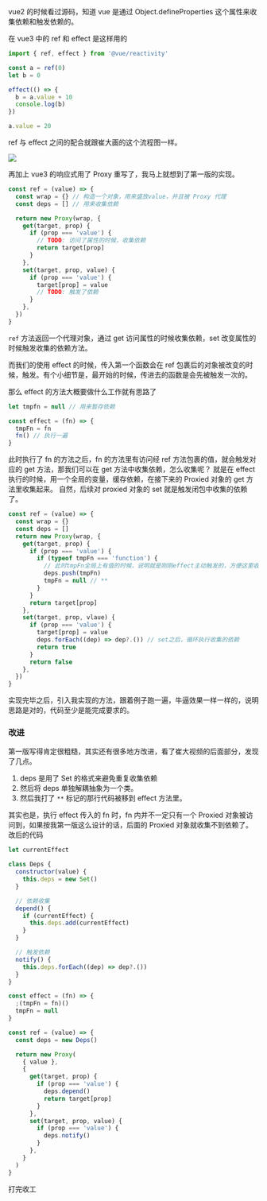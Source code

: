 vue2 的时候看过源码，知道 vue 是通过 Object.defineProperties 这个属性来收集依赖和触发依赖的。

在 vue3 中的 ref 和 effect 是这样用的

```js
import { ref, effect } from '@vue/reactivity'

const a = ref(0)
let b = 0

effect(() => {
  b = a.value + 10
  console.log(b)
})

a.value = 20
```

ref 与 effect 之间的配合就跟崔大画的这个流程图一样。

![](http://cdn.liwuhou.cn/tmp/20221109235939.png)

再加上 vue3 的响应式用了 Proxy 重写了，我马上就想到了第一版的实现。

```javascript
const ref = (value) => {
  const wrap = {} // 构造一个对象，用来盛放value，并且被 Proxy 代理
  const deps = [] // 用来收集依赖

  return new Proxy(wrap, {
    get(target, prop) {
      if (prop === 'value') {
        // TODO: 访问了属性的时候，收集依赖
        return target[prop]
      }
    },
    set(target, prop, value) {
      if (prop === 'value') {
        target[prop] = value
        // TODO: 触发了依赖
      }
    },
  })
}
```

`ref` 方法返回一个代理对象，通过 get 访问属性的时候收集依赖，set 改变属性的时候触发收集的依赖方法。

而我们的使用 effect 的时候，传入第一个函数会在 ref 包裹后的对象被改变的时候，触发。有个小细节是，最开始的时候，传进去的函数是会先被触发一次的。

那么 effect 的方法大概要做什么工作就有思路了

```javascript
let tmpfn = null // 用来暂存依赖

const effect = (fn) => {
  tmpFn = fn
  fn() // 执行一遍
}
```

此时执行了 fn 的方法之后，fn 的方法里有访问经 ref 方法包裹的值，就会触发对应的 get 方法，那我们可以在 get 方法中收集依赖，怎么收集呢？
就是在 effect 执行的时候，用一个全局的变量，缓存依赖，在接下来的 Proxied 对象的 get 方法里收集起来。
自然，后续对 proxied 对象的 set 就是触发闭包中收集的依赖了。

```javascript
const ref = (value) => {
  const wrap = {}
  const deps = []
  return new Proxy(wrap, {
    get(target, prop) {
      if (prop === 'value') {
        if (typeof tmpFn === 'function') {
          // 此时tmpFn全局上有值的时候，说明就是刚刚effect主动触发的，方便这里收集依赖，在set里使用。
          deps.push(tmpFn)
          tmpFn = null // **
        }
      }
      return target[prop]
    },
    set(target, prop, vlaue) {
      if (prop === 'value') {
        target[prop] = value
        deps.forEach((dep) => dep?.()) // set之后，循环执行收集的依赖
        return true
      }
      return false
    },
  })
}
```

实现完毕之后，引入我实现的方法，跟着例子跑一遍，牛逼效果一样一样的，说明思路是对的，代码至少是能完成要求的。

### 改进

第一版写得肯定很粗糙，其实还有很多地方改进，看了崔大视频的后面部分，发现了几点。

1. deps 是用了 Set 的格式来避免重复收集依赖
2. 然后将 deps 单独解耦抽象为一个类。
3. 然后我打了 `**` 标记的那行代码被移到 effect 方法里。

其实也是，执行 effect 传入的 fn 时，fn 内并不一定只有一个 Proxied 对象被访问到，如果按我第一版这么设计的话，后面的 Proxied 对象就收集不到依赖了。
改后的代码

```javascript
let currentEffect

class Deps {
  constructor(value) {
    this.deps = new Set()
  }

  // 依赖收集
  depend() {
    if (currentEffect) {
      this.deps.add(currentEffect)
    }
  }

  // 触发依赖
  notify() {
    this.deps.forEach((dep) => dep?.())
  }
}

const effect = (fn) => {
  ;(tmpFn = fn)()
  tmpFn = null
}

const ref = (value) => {
  const deps = new Deps()

  return new Proxy(
    { value },
    {
      get(target, prop) {
        if (prop === 'value') {
          deps.depend()
          return target[prop]
        }
      },
      set(target, prop, value) {
        if (prop === 'value') {
          deps.notify()
        }
      },
    }
  )
}
```

打完收工
